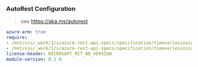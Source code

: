 ### AutoRest Configuration

> see https://aka.ms/autorest

``` yaml
azure-arm: true
require:
- /mnt/vss/_work/1/s/azure-rest-api-specs/specification/timeseriesinsights/resource-manager/readme.md
- /mnt/vss/_work/1/s/azure-rest-api-specs/specification/timeseriesinsights/resource-manager/readme.go.md
license-header: MICROSOFT_MIT_NO_VERSION
module-version: 0.1.0

```
